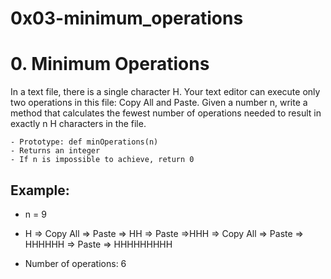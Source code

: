 # 0x03-minimum_operations

# 0. Minimum Operations
In a text file, there is a single character H. Your text editor can execute only two operations in this file: Copy All and Paste. Given a number n, write a method that calculates the fewest number of operations needed to result in exactly n H characters in the file.

    - Prototype: def minOperations(n)
    - Returns an integer
    - If n is impossible to achieve, return 0

## Example:

- n = 9

- H => Copy All => Paste => HH => Paste =>HHH => Copy All => Paste => HHHHHH => Paste => HHHHHHHHH

- Number of operations: 6